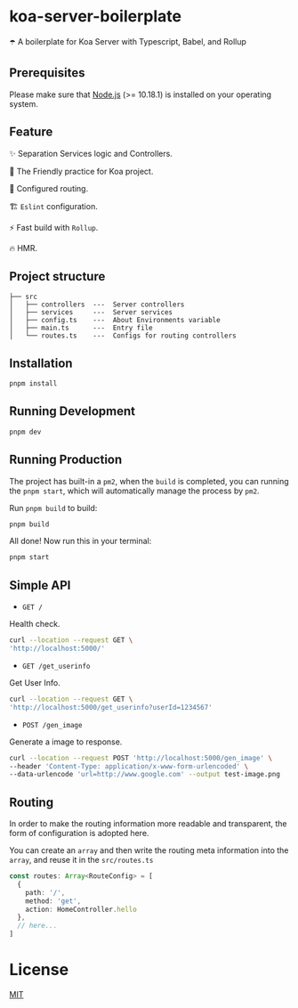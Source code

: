 # koa-server-boilerplate
☂️ A boilerplate for Koa Server with Typescript, Babel, and Rollup


## Prerequisites

Please make sure that [Node.js](https://nodejs.org/) (>= 10.18.1) is installed on your operating system.

## Feature

✨ Separation Services logic and Controllers.

🐣 The Friendly practice for Koa project.

🌲 Configured routing.

🏗 `Eslint` configuration.

⚡ Fast build with `Rollup`.

🔥 HMR.

## Project structure

```
├── src
│   ├── controllers  ---  Server controllers
│   ├── services     ---  Server services
│   ├── config.ts    ---  About Environments variable
│   ├── main.ts      ---  Entry file
│   └── routes.ts    ---  Configs for routing controllers
```

## Installation

```bash
pnpm install
```

## Running Development

```bash
pnpm dev
```

## Running Production

The project has built-in a `pm2`, when the `build` is completed, you can running the `pnpm start`, which will automatically manage the process by `pm2`.

Run `pnpm build` to build:
```bash
pnpm build
```

All done! Now run this in your terminal:
```bash
pnpm start
```

## Simple API

* `GET /`

Health check.

```bash
curl --location --request GET \
'http://localhost:5000/'
```

* `GET /get_userinfo`

Get User Info.

```bash
curl --location --request GET \
'http://localhost:5000/get_userinfo?userId=1234567'
```

* `POST /gen_image`

Generate a image to response.

```bash
curl --location --request POST 'http://localhost:5000/gen_image' \
--header 'Content-Type: application/x-www-form-urlencoded' \
--data-urlencode 'url=http://www.google.com' --output test-image.png
```


## Routing

In order to make the routing information more readable and transparent, the form of configuration is adopted here.

You can create an `array` and then write the routing meta information into the `array`, and reuse it in the `src/routes.ts`

```ts
const routes: Array<RouteConfig> = [
  {
    path: '/',
    method: 'get',
    action: HomeController.hello
  },
  // here...
]
```

# License

[MIT](LICENSE)
